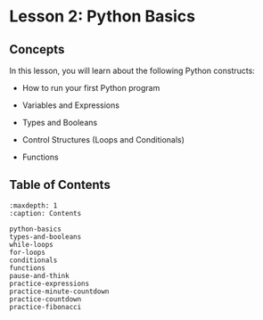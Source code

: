 # <i class="fas fa-book fa-fw"></i> Lesson 2: Python Basics

## Concepts

In this lesson, you will learn about the following Python constructs:

- How to run your first Python program

- Variables and Expressions

- Types and Booleans

- Control Structures (Loops and Conditionals)

- Functions

## Table of Contents

```{toctree}
:maxdepth: 1
:caption: Contents

python-basics
types-and-booleans
while-loops
for-loops
conditionals
functions
pause-and-think
practice-expressions
practice-minute-countdown
practice-countdown
practice-fibonacci
```

